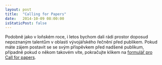 ```yaml
---
layout: post
title:  "Calling for Papers"
date:   2014-10-09 08:00:00
isStaticPost: false
---
```


Podobně jako v loňském roce, i letos bychom dali rádi prostor doposud nepoznaným talentům v oblasti vývojářského řečnění před publikem. Pokud máte zájem postavit se se svým příspěvkem před nadšené publikum, případně pokud o někom takovém víte, pokračujte klikem na [formulář pro Call for papers](https://docs.google.com/forms/d/1Tylmnz_O8N8h5jmqFQsMLm1cpRzD7krXu8J9qaJb5vQ/viewform?usp=send_form).
